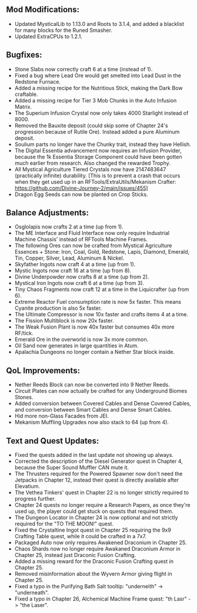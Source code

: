 
## Mod Modifications:

- Updated MysticalLib to 1.13.0 and Roots to 3.1.4, and added a blacklist for many blocks for the Runed Smasher.
- Updated ExtraCPUs to 1.2.1.

## Bugfixes:

- Stone Slabs now correctly craft 6 at a time (instead of 1).
- Fixed a bug where Lead Ore would get smelted into Lead Dust in the Redstone Furnace.
- Added a missing recipe for the Nutritious Stick, making the Dark Bow craftable.
- Added a missing recipe for Tier 3 Mob Chunks in the Auto Infusion Matrix.
- The Superium Infusion Crystal now only takes 4000 Starlight instead of 8000.
- Removed the Bauxite deposit (could skip some of Chapter 24's progression because of Rutile Ore). Instead added a pure Aluminum deposit.
- Soulium parts no longer have the Chunky trait, instead they have Hellish.
- The Digital Essentia advancement now requires an Infusion Provider, because the 1k Essentia Storage Component could have been gotten much earlier from research. Also changed the rewarded Trophy.
- All Mystical Agriculture Tiered Crystals now have 2147483647 (practically infinite) durability. [This is to prevent a crash that occurs when they get used up in an RFTools/ExtraUtils/Mekanism Crafter: https://github.com/Divine-Journey-2/main/issues/455]
- Dragon Egg Seeds can now be planted on Crop Sticks.

## Balance Adjustments:

- Osglolapis now crafts 2 at a time (up from 1).
- The ME Interface and Fluid Interface now only require Industrial Machine Chassis' instead of RFTools Machine Frames.
- The following Ores can now be crafted from Mystical Agriculture Essences + Stone: Iron, Coal, Gold, Redstone, Lapis, Diamond, Emerald, Tin, Copper, Silver, Lead, Aluminum & Nickel.
- Skyfather Ingots now craft 4 at a time (up from 1).
- Mystic Ingots now craft 16 at a time (up from 8).
- Divine Underpowder now crafts 8 at a time (up from 2).
- Mystical Iron Ingots now craft 6 at a time (up from 3).
- Tiny Chaos Fragments now craft 12 at a time in the Liquicrafter (up from 6).
- Extreme Reactor Fuel consumption rate is now 5x faster. This means Cyanite production is also 5x faster.
- The Ultimate Compressor is now 10x faster and crafts items 4 at a time.
- The Fission Multiblock is now 20x faster.
- The Weak Fusion Plant is now 40x faster but consumes 40x more RF/tick.
- Emerald Ore in the overworld is now 3x more common.
- Oil Sand now generates in large quantities in Atum.
- Apalachia Dungeons no longer contain a Nether Star block inside.

## QoL Improvements:

- Nether Reeds Block can now be converted into 9 Nether Reeds.
- Circuit Plates can now actually be crafted for any Underground Biomes Stones.
- Added conversion between Covered Cables and Dense Covered Cables, and conversion between Smart Cables and Dense Smart Cables.
- Hid more non-Glass Facades from JEI.
- Mekanism Muffling Upgrades now also stack to 64 (up from 4).

## Text and Quest Updates:

- Fixed the quests added in the last update not showing up always.
- Corrected the description of the Diesel Generator quest in Chapter 4, because the Super Sound Muffler CAN mute it.
- The Thrusters required for the Powered Spawner now don't need the Jetpacks in Chapter 12, instead their quest is directly available after Elevatium.
- The Vethea Tinkers' quest in Chapter 22 is no longer strictly required to progress further.
- Chapter 24 quests no longer require a Research Papers, as once they're used up, the player could get stuck on quests that required them.
- The Dungeon Locator in Chapter 24 is now optional and not strictly required for the "TO THE MOON!" quest.
- Fixed the Crystaltine Ingot quest in Chapter 25 requiring the 9x9 Crafting Table quest, while it could be crafted in a 7x7.
- Packaged Auto now only requires Awakened Draconium in Chapter 25.
- Chaos Shards now no longer require Awakaned Draconium Armor in Chapter 25, instead just Draconic Fusion Crafting.
- Added a missing reward for the Draconic Fusion Crafting quest in Chapter 25.
- Removed misinformation about the Wyvern Armor giving flight in Chapter 25.
- Fixed a typo in the Purifying Bath Salt tooltip: "underneith" -> "underneath".
- Fixed a typo in Chapter 26, Alchemical Machine Frame quest: "th Lasr" -> "the Laser".
